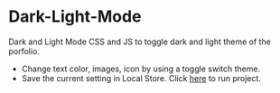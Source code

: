 # Dark-Light-Mode
 Dark and Light Mode CSS and JS to toggle dark and light theme of the porfolio. 
 - Change text color, images, icon by using a toggle switch theme.
 - Save the current setting in Local Store.
 Click [here](https://www.google.com) to run project.
